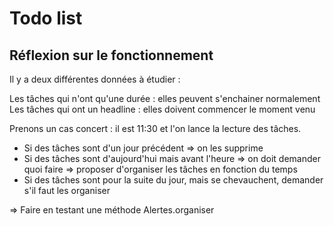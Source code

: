# Todo list

## Réflexion sur le fonctionnement

Il y a deux différentes données à étudier : 

Les tâches qui n'ont qu'une durée : elles peuvent s'enchainer normalement
Les tâches qui ont un headline : elles doivent commencer le moment venu

Prenons un cas concert : il est 11:30 et l'on lance la lecture des tâches.
* Si des tâches sont d'un jour précédent => on les supprime
* Si des tâches sont d'aujourd'hui mais avant l'heure => on doit demander quoi faire => proposer d'organiser les tâches en fonction du temps
* Si des tâches sont pour la suite du jour, mais se chevauchent, demander s'il faut les organiser

=> Faire en testant une méthode Alertes.organiser